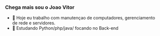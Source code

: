 ### Chega mais sou o Joao Vitor
- 🔭 Hoje eu trabalho com manutençao de computadores, gerenciamento de rede e servidores.
-  📖 Estudando Python/php/java/ focando no Back-end
<!--
**JoaoVtArj/JoaoVtArj** is a ✨ _special_ ✨ repository because its `README.md` (this file) appears on your GitHub profile.

Here are some ideas to get you started:
🎖️
-  I’m currently working on ...
- 🌱 I’m currently learning ...
- 👯 I’m looking to collaborate on ...
- 🤔 I’m looking for help with ...
- 💬 Ask me about ...
- 📫 How to reach me: ...
- 😄 Pronouns: ...
- ⚡ Fun fact: ...
-->

